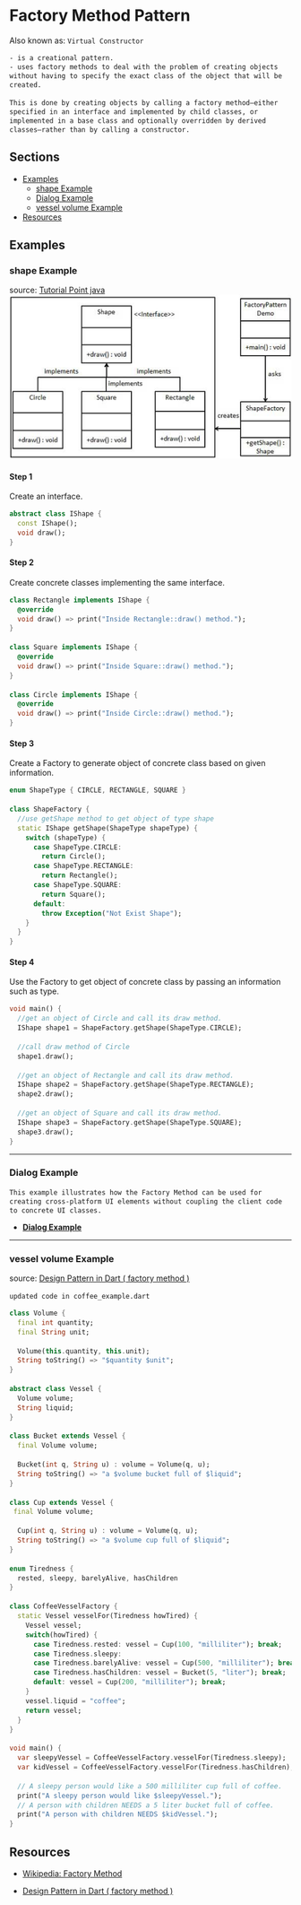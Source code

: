 # Factory Method Pattern
Also known as: `Virtual Constructor`

    - is a creational pattern.
    - uses factory methods to deal with the problem of creating objects without having to specify the exact class of the object that will be created.

    This is done by creating objects by calling a factory method—either specified in an interface and implemented by child classes, or implemented in a base class and optionally overridden by derived classes—rather than by calling a constructor.



## Sections

- [Examples](#Examples)
    - [shape Example](#shape-Example)
    - [Dialog Example](#Dialog-Example)
    - [vessel volume Example](#vessel-volume-Example)
- [Resources](#Resources)

## Examples

### shape Example
source: [Tutorial Point java ](https://www.tutorialspoint.com/design_pattern/factory_pattern.htm)
<img src="assets/factory_pattern_uml_diagram.jpg" >


#### Step 1
 Create an interface.

```dart
abstract class IShape {
  const IShape();
  void draw();
}
```
#### Step 2
 Create concrete classes implementing the same interface.
```dart
class Rectangle implements IShape {
  @override
  void draw() => print("Inside Rectangle::draw() method.");
}

class Square implements IShape {
  @override
  void draw() => print("Inside Square::draw() method.");
}

class Circle implements IShape {
  @override
  void draw() => print("Inside Circle::draw() method.");
}
```
#### Step 3
 Create a Factory to generate object of concrete class based on given information.
```dart
enum ShapeType { CIRCLE, RECTANGLE, SQUARE }

class ShapeFactory {
  //use getShape method to get object of type shape
  static IShape getShape(ShapeType shapeType) {
    switch (shapeType) {
      case ShapeType.CIRCLE:
        return Circle();
      case ShapeType.RECTANGLE:
        return Rectangle();
      case ShapeType.SQUARE:
        return Square();
      default:
        throw Exception("Not Exist Shape");
    }
  }
}
```

#### Step 4
Use the Factory to get object of concrete class by passing an information such as type.

```dart
void main() {
  //get an object of Circle and call its draw method.
  IShape shape1 = ShapeFactory.getShape(ShapeType.CIRCLE);

  //call draw method of Circle
  shape1.draw();

  //get an object of Rectangle and call its draw method.
  IShape shape2 = ShapeFactory.getShape(ShapeType.RECTANGLE);
  shape2.draw();

  //get an object of Square and call its draw method.
  IShape shape3 = ShapeFactory.getShape(ShapeType.SQUARE);
  shape3.draw();
}
```

---
### Dialog Example
    This example illustrates how the Factory Method can be used for creating cross-platform UI elements without coupling the client code to concrete UI classes.

- <strong><a href="dialog_example" target="_blank"> Dialog Example</a></strong>


---
### vessel volume Example
source: [Design Pattern in Dart ( factory method ) ](https://github.com/scottt2/design-patterns-in-dart/tree/master/factor_method)

`updated code in coffee_example.dart`

```dart
class Volume {
  final int quantity;
  final String unit;

  Volume(this.quantity, this.unit);
  String toString() => "$quantity $unit";
}

abstract class Vessel {
  Volume volume;
  String liquid;
}

class Bucket extends Vessel {
  final Volume volume;

  Bucket(int q, String u) : volume = Volume(q, u);
  String toString() => "a $volume bucket full of $liquid";
}

class Cup extends Vessel {
 final Volume volume;

  Cup(int q, String u) : volume = Volume(q, u);
  String toString() => "a $volume cup full of $liquid";
}

enum Tiredness {
  rested, sleepy, barelyAlive, hasChildren
}

class CoffeeVesselFactory {
  static Vessel vesselFor(Tiredness howTired) {
    Vessel vessel;
    switch(howTired) {
      case Tiredness.rested: vessel = Cup(100, "milliliter"); break;
      case Tiredness.sleepy:
      case Tiredness.barelyAlive: vessel = Cup(500, "milliliter"); break;
      case Tiredness.hasChildren: vessel = Bucket(5, "liter"); break;
      default: vessel = Cup(200, "milliliter"); break;
    }
    vessel.liquid = "coffee";
    return vessel;
  }
}

void main() {
  var sleepyVessel = CoffeeVesselFactory.vesselFor(Tiredness.sleepy);
  var kidVessel = CoffeeVesselFactory.vesselFor(Tiredness.hasChildren);

  // A sleepy person would like a 500 milliliter cup full of coffee.
  print("A sleepy person would like $sleepyVessel.");
  // A person with children NEEDS a 5 liter bucket full of coffee.
  print("A person with children NEEDS $kidVessel.");
}
```


## Resources 
 - [Wikipedia: Factory Method](https://en.wikipedia.org/wiki/Factory_method_pattern)

 - [Design Pattern in Dart ( factory method ) ](https://github.com/scottt2/design-patterns-in-dart/tree/master/factor_method)